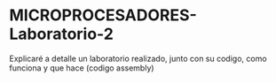 # MICROPROCESADORES-Laboratorio-2
Explicaré a detalle un laboratorio realizado, junto con su codigo, como funciona y que hace (codigo assembly)
